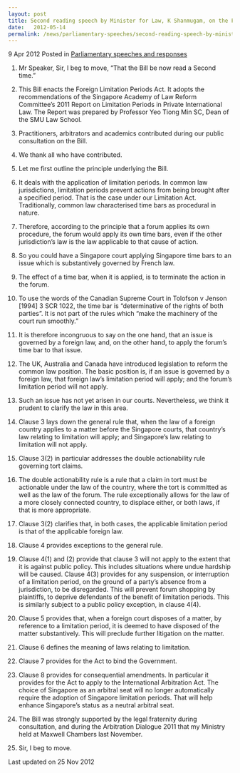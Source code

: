 ```yaml
---
layout: post
title: Second reading speech by Minister for Law, K Shanmugam, on the Foreign Limitation Periods Bill
date:   2012-05-14
permalink: /news/parliamentary-speeches/second-reading-speech-by-minister-for-law-k-shanmugam-on-the-foreign-limitation-periods-bill
---
```


9 Apr 2012 Posted in [Parliamentary speeches and responses](/news/parliamentary-speeches)



1. Mr Speaker, Sir, I beg to move, “That the Bill be now read a Second time.”

2. This Bill enacts the Foreign Limitation Periods Act. It adopts the recommendations of the Singapore Academy of Law Reform Committee’s 2011 Report on Limitation Periods in Private International Law. The Report was prepared by Professor Yeo Tiong Min SC, Dean of the SMU Law School.

3. Practitioners, arbitrators and academics contributed during our public consultation on the Bill.

4. We thank all who have contributed.

5. Let me first outline the principle underlying the Bill. 

6. It deals with the application of limitation periods.  In common law jurisdictions, limitation periods prevent actions from being brought after a specified period.  That is the case under our Limitation Act. Traditionally, common law characterised time bars as procedural in nature. 

7. Therefore, according to the principle that a forum applies its own procedure, the forum would apply its own time bars, even if the other jurisdiction’s law is the law applicable to that cause of action. 

8. So you could have a Singapore court applying Singapore time bars to an issue which is substantively governed by French law.

9. The effect of a time bar, when it is applied, is to terminate the action in the forum. 

10. To use the words of the Canadian Supreme Court in Tolofson v Jenson [1994] 3 SCR 1022, the time bar is “determinative of the rights of both parties”. It is not part of the rules which “make the machinery of the court run smoothly.”

11. It is therefore incongruous to say on the one hand, that an issue is governed by a foreign law, and, on the other hand, to apply the forum’s time bar to that issue.

12. The UK, Australia and Canada have introduced legislation to reform the common law position. The basic position is, if an issue is governed by a foreign law, that foreign law’s limitation period will apply; and the forum’s limitation period will not apply.

13. Such an issue has not yet arisen in our courts. Nevertheless, we think it prudent to clarify the law in this area.

14. Clause 3 lays down the general rule that, when the law of a foreign country applies to a matter before the Singapore courts, that country’s law relating to limitation will apply; and Singapore’s law relating to limitation will not apply.

15. Clause 3(2) in particular addresses the double actionability rule governing tort claims.

16. The double actionability rule is a rule that a claim in tort must be actionable under the law of the country, where the tort is committed as well as the law of the forum. The rule exceptionally allows for the law of a more closely connected country, to displace either, or both laws, if that is more appropriate.

17. Clause 3(2) clarifies that, in both cases, the applicable limitation period is that of the applicable foreign law.

18. Clause 4 provides exceptions to the general rule. 

19. Clause 4(1) and (2) provide that clause 3 will not apply to the extent that it is against public policy. This includes situations where undue hardship will be caused. Clause 4(3) provides for any suspension, or interruption of a limitation period, on the ground of a party’s absence from a jurisdiction, to be disregarded. This will prevent forum shopping by plaintiffs, to deprive defendants of the benefit of limitation periods. This is similarly subject to a public policy exception, in clause 4(4).

20. Clause 5 provides that, when a foreign court disposes of a matter, by reference to a limitation period, it is deemed to have disposed of the matter substantively. This will preclude further litigation on the matter.

21. Clause 6 defines the meaning of laws relating to limitation.

22. Clause 7 provides for the Act to bind the Government.

23. Clause 8 provides for consequential amendments. In particular it provides for the Act to apply to the International Arbitration Act. The choice of Singapore as an arbitral seat will no longer automatically require the adoption of Singapore limitation periods. That will help enhance Singapore’s status as a neutral arbitral seat.

24. The Bill was strongly supported by the legal fraternity during consultation, and during the Arbitration Dialogue 2011 that my Ministry held at Maxwell Chambers last November.

25. Sir, I beg to move.


<p class="right-side-updated">Last updated on 25 Nov 2012</p> 

